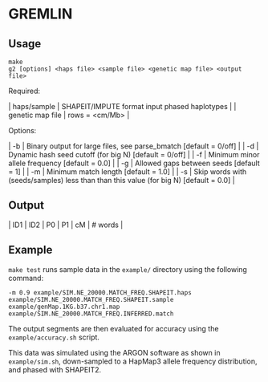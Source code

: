 # GREMLIN

## Usage

```
make
g2 [options] <haps file> <sample file> <genetic map file> <output file>
```

Required:

| haps/sample | SHAPEIT/IMPUTE format input phased haplotypes |
| genetic map file | rows = <physical position> <cm/Mb> <cM> |

Options:

| -b | Binary output for large files, see parse_bmatch [default = 0/off] |
| -d | Dynamic hash seed cutoff (for big N) [default = 0/off] |
| -f | Minimum minor allele frequency [default = 0.0] |
| -g | Allowed gaps between seeds [default = 1] |
| -m | Minimum match length [default = 1.0] |
| -s | Skip words with (seeds/samples) less than than this value (for big N) [default = 0.0] |

## Output

| ID1 | ID2 | P0 | P1 | cM | # words |

## Example

`make test` runs sample data in the `example/` directory using the following command:
```
-m 0.9 example/SIM.NE_20000.MATCH_FREQ.SHAPEIT.haps example/SIM.NE_20000.MATCH_FREQ.SHAPEIT.sample example/genMap.1KG.b37.chr1.map example/SIM.NE_20000.MATCH_FREQ.INFERRED.match
```

The output segments are then evaluated for accuracy using the `example/accuracy.sh` script.

This data was simulated using the ARGON software as shown in `example/sim.sh`, down-sampled to a HapMap3 allele frequency distribution, and phased with SHAPEIT2.
